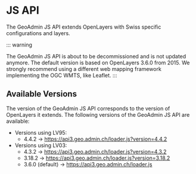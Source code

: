 # JS API

The GeoAdmin JS API extends OpenLayers with Swiss specific configurations and layers.

::: warning

The GeoAdmin JS API is about to be decommissioned and is not updated anymore.
The default version is based on OpenLayers 3.6.0 from 2015.
We strongly recommend using a different web mapping framework implementing the OGC WMTS, like Leaflet.
:::

## Available Versions

The version of the GeoAdmin JS API corresponds to the version of OpenLayers it extends.
The following versions of the GeoAdmin JS API are available:

- Versions using LV95:
  - 4.4.2 → https://api3.geo.admin.ch/loader.js?version=4.4.2
- Versions using LV03:
  - 4.3.2 → https://api3.geo.admin.ch/loader.js?version=4.3.2 
  - 3.18.2 → https://api3.geo.admin.ch/loader.js?version=3.18.2
  - 3.6.0 (default) → https://api3.geo.admin.ch/loader.js
